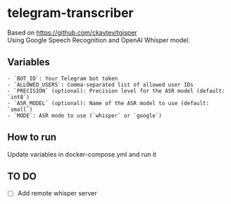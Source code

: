 # telegram-transcriber 
Based on https://github.com/ckaytev/tgisper  
Using Google Speech Recognition and OpenAI Whisper model.

## Variables
    - `BOT_ID`: Your Telegram bot token
    - `ALLOWED_USERS`: Comma-separated list of allowed user IDs
    - `PRECISION` (optional): Precision level for the ASR model (default: `int8`)
    - `ASR_MODEL` (optional): Name of the ASR model to use (default: `small`)
    - `MODE`: ASR mode to use (`whisper` or `google`)

## How to run
Update variables in docker-compose.yml and run it

## TO DO
- [ ] Add remote whisper server
